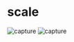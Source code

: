 # scale

![capture](https://github.com/herdav/sclae/blob/master/waage-Schaltplan.jpg)
![capture](https://github.com/herdav/sclae/blob/master/waage-Steckplatine.jpg)
